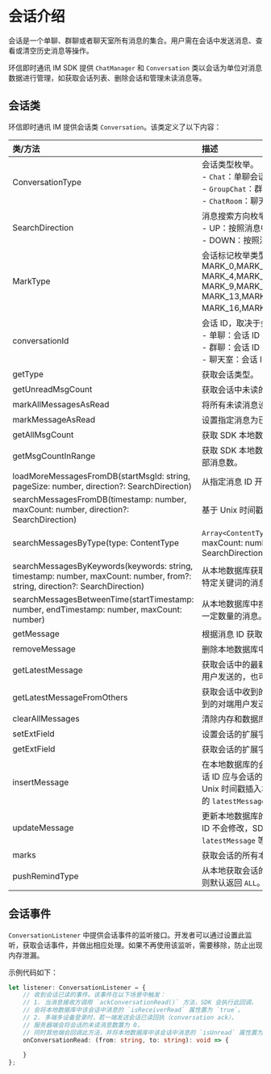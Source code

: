 # 会话介绍

<Toc />

会话是一个单聊、群聊或者聊天室所有消息的集合。用户需在会话中发送消息、查看或清空历史消息等操作。

环信即时通讯 IM SDK 提供 `ChatManager` 和 `Conversation` 类以会话为单位对消息数据进行管理，如获取会话列表、删除会话和管理未读消息等。

## 会话类

环信即时通讯 IM 提供会话类 `Conversation`。该类定义了以下内容：

| 类/方法  | 描述         |
| :--------- | :------- | 
| ConversationType | 会话类型枚举。<br/> - `Chat`：单聊会话；<br/> - `GroupChat`：群聊会话；<br/> - `ChatRoom`：聊天室会话。    |  
| SearchDirection   | 消息搜索方向枚举。<br/> - UP：按照消息中的 Unix 时间戳的逆序搜索。<br/> - DOWN：按照消息中的时间戳的正序搜索。      |
| MarkType  | 会话标记枚举类型：MARK_0,MARK_1,MARK_2,MARK_3,<br/>MARK_4,MARK_5,MARK_6,MARK_7,MARK_8,<br/>MARK_9,MARK_10,MARK_11,MARK_12,<br/>MARK_13,MARK_14,MARK_15,<br/>MARK_16,MARK_17,MARK_18,MARK_19。     |      
| conversationId      | 会话 ID，取决于会话类型。<br/> - 单聊：会话 ID 为对方的用户 ID；<br/> - 群聊：会话 ID 为群组 ID；<br/> - 聊天室：会话 ID 为聊天室的 ID。|     
| getType      | 获取会话类型。        |     
| getUnreadMsgCount   | 获取会话中未读的消息数量。       |     
| markAllMessagesAsRead   | 将所有未读消息设置为已读。       |    
| markMessageAsRead      | 设置指定消息为已读。       |   
| getAllMsgCount      | 获取 SDK 本地数据库中会话的全部消息数。       |
| getMsgCountInRange      | 获取 SDK 本地数据库中会话某个时间段内的全部消息数。       |      
| loadMoreMessagesFromDB(startMsgId: string, pageSize: number, direction?: SearchDirection)    | 从指定消息 ID 开始分页加载数据库中的消息。       |      
| searchMessagesFromDB(timestamp: number, maxCount: number, direction?: SearchDirection)  | 基于 Unix 时间戳搜索本地数据库中的消息。       |      
| searchMessagesByType(type: ContentType | `Array<ContentType>`, timestamp: number, maxCount: number, from?: string, direction: SearchDirection)      | 从本地数据库获取指定会话的一定数量的特定类型的消息。       |     
| searchMessagesByKeywords(keywords: string, timestamp: number, maxCount: number, from?: string, direction?: SearchDirection)      | 从本地数据库获取会话中的指定用户发送的包含特定关键词的消息。       |      
| searchMessagesBetweenTime(startTimestamp: number, endTimestamp: number, maxCount: number)      | 从本地数据库中搜索指定时间段内发送或接收的一定数量的消息。       | 
| getMessage      | 根据消息 ID 获取已读的消息。       | 
| removeMessage      | 删除本地数据库中的一条指定消息。       |      
| getLatestMessage      | 获取会话中的最新一条消息。该消息可能是当前用户发送的，也可能是对端用户发送。  | 
| getLatestMessageFromOthers | 获取会话中收到的最新一条消息，即当前用户收到的对端用户发送的最新消息。 |      
| clearAllMessages      | 清除内存和数据库中指定会话中的消息。       |      
| setExtField      | 设置会话的扩展字段。       | 
| getExtField      | 获取会话的扩展字段。       |      
| insertMessage      | 在本地数据库的会话中插入一条消息。消息的会话 ID 应与会话的 ID 一致。消息会根据消息里的 Unix 时间戳插入本地数据库，SDK 会更新会话的 `latestMessage` 等属性。       |    
| updateMessage      | 更新本地数据库的指定消息。消息更新后，消息 ID 不会修改，SDK 会自动更新会话的 `latestMessage` 等属性。       |     
| marks | 获取会话的所有本地标记。       | 
| pushRemindType | 从本地获取会话的推送提醒类型。如果本地没有则默认返回 `ALL`。       | 


## 会话事件

`ConversationListener` 中提供会话事件的监听接口。开发者可以通过设置此监听，获取会话事件，并做出相应处理。如果不再使用该监听，需要移除，防止出现内存泄漏。

示例代码如下：

```TypeScript
let listener: ConversationListener = {
    // 收到会话已读的事件。该事件在以下场景中触发：
    // 1. 当消息接收方调用 `ackConversationRead()` 方法，SDK 会执行此回调，
    // 会将本地数据库中该会话中消息的 `isReceiverRead` 属性置为 `true`。
    // 2. 多端多设备登录时，若一端发送会话已读回执（conversation ack），
    // 服务器端会将会话的未读消息数置为 0，
    // 同时其他端会回调此方法，并将本地数据库中该会话中消息的 `isUnread` 属性置为 `false`。
    onConversationRead: (from: string, to: string): void => {
        
    }
};
```






